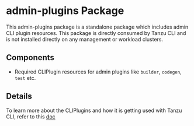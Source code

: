 # admin-plugins Package

This admin-plugins package is a standalone package which includes admin CLI plugin resources. This package is directly consumed by Tanzu CLI and is not installed directly on any management or workload clusters.

## Components

* Required CLIPlugin resources for admin plugins like `builder`, `codegen`, `test` etc.

## Details

To learn more about the CLIPlugins and how it is getting used with Tanzu CLI, refer to this [doc](../../docs/design/context-aware-plugin-discovery-design.md)
